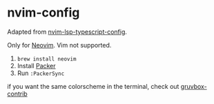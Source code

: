 # nvim-config

Adapted from [nvim-lsp-typescript-config](https://github.com/albingroen/nvim-lsp-typescript-config).

Only for [Neovim](https://github.com/neovim/neovim). Vim not supported.

1. `brew install neovim`
1. Install [Packer](https://github.com/wbthomason/packer.nvim)
1. Run `:PackerSync`

if you want the same colorscheme in the terminal, check out
[gruvbox-contrib](https://github.com/morhetz/gruvbox-contrib)

